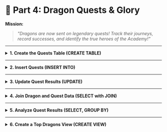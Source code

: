 
# 🐉 Part 4: Dragon Quests & Glory 

**Mission:**  
> _"Dragons are now sent on legendary quests! Track their journeys, record successes, and identify the true heroes of the Academy!"_

---

<details>
<summary><strong>1. Create the Quests Table (CREATE TABLE)</strong></summary>

Tasks:
- Create a table called `Quests` with the following fields:
  - quest_id (INTEGER PRIMARY KEY)
  - dragon_id (INTEGER, FOREIGN KEY to Dragons.id)
  - quest_name (TEXT)
  - success (BOOLEAN)

---

📋 **Expected Empty Quests Table Structure:**

| Column     | Type    |
|:-----------|:--------|
| quest_id   | INTEGER |
| dragon_id  | INTEGER |
| quest_name | TEXT    |
| success    | BOOLEAN |

</details>

---

<details>
<summary><strong>2. Insert Quests (INSERT INTO)</strong></summary>

Tasks:
- Insert the following quests:

| Dragon Name | Quest Name                   | Success |
|:------------|:------------------------------|:--------|
| Pyra        | Defend Fire Mountain           | 1 |
| Glimmer     | Illuminate the Dark Caves      | 1 |
| Rocky       | Endure the Earthquake Trials   | 0 |
| Zephyra     | Ride the Storm Winds           | 1 |
| Pyra        | Challenge the Volcano King     | 0 |

---

📋 **Expected Full Quests Table After Inserts:**

| quest_id | dragon_id | quest_name                   | success |
|:--------:|:---------:|:-----------------------------:|:-------:|
| 1        | 1         | Defend Fire Mountain          | 1       |
| 2        | 3         | Illuminate the Dark Caves     | 1       |
| 3        | 4         | Endure the Earthquake Trials  | 0       |
| 4        | 5         | Ride the Storm Winds          | 1       |
| 5        | 1         | Challenge the Volcano King    | 0       |

</details>

---

<details>
<summary><strong>3. Update Quest Results (UPDATE)</strong></summary>

Tasks:
- After a surprise comeback, update Pyra's "Challenge the Volcano King" quest to success (set success = 1).

---

📋 **Expected Full Quests Table After Update:**

| quest_id | dragon_id | quest_name                   | success |
|:--------:|:---------:|:-----------------------------:|:-------:|
| 1        | 1         | Defend Fire Mountain          | 1       |
| 2        | 3         | Illuminate the Dark Caves     | 1       |
| 3        | 4         | Endure the Earthquake Trials  | 0       |
| 4        | 5         | Ride the Storm Winds          | 1       |
| 5        | 1         | Challenge the Volcano King    | 1       |

</details>

---

<details>
<summary><strong>4. Join Dragon and Quest Data (SELECT with JOIN)</strong></summary>

Tasks:
- Show dragons' **name**, **color**, **behavior**, **quest name**, and **success status**.

---

📋 **Expected Output:**

| name    | color   | behavior  | quest_name                   | success |
|:-------:|:-------:|:---------:|:-----------------------------:|:-------:|
| Pyra    | Crimson | Aggressive| Defend Fire Mountain          | 1       |
| Glimmer | White   | Wise      | Illuminate the Dark Caves     | 1       |
| Rocky   | Brown   | Stoic     | Endure the Earthquake Trials  | 0       |
| Zephyra | Silver  | Energetic | Ride the Storm Winds          | 1       |
| Pyra    | Crimson | Aggressive| Challenge the Volcano King    | 1       |

</details>

---

<details>
<summary><strong>5. Analyze Quest Results (SELECT, GROUP BY)</strong></summary>

Tasks:
- List dragons who completed at least one successful quest.
- Find the dragon(s) with the most successful quests.
- (Bonus) Calculate % success rate per dragon.

---

📋 **Expected Key Outputs:**

➤ Dragons who completed at least one successful quest:

| name    |
|:-------:|
| Pyra    |
| Glimmer |
| Zephyra |

---

➤ Dragon(s) with most successful quests:

| name    | successful_quests |
|:-------:|:-----------------:|
| Pyra    | 2                 |

---

➤ Bonus: Success rate per dragon (example %):

| name    | success_rate |
|:-------:|:------------:|
| Pyra    | 100%         |
| Glimmer | 100%         |
| Rocky   | 0%           |
| Zephyra | 100%         |

</details>

---

<details>
<summary><strong>6. Create a Top Dragons View (CREATE VIEW)</strong></summary>

Tasks:
- Create a view called `Top_Dragons` that includes dragons who completed more than one successful quest.

---

📋 **Expected Output When Viewing Top_Dragons:**

| name    | successful_quests |
|:-------:|:-----------------:|
| Pyra    | 2                 |

</details>


